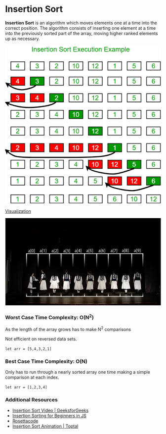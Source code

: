 # Insertion Sort

**Insertion Sort** is an algorithm which moves elements one at a time into the correct position. The algorithm consists of inserting one element at a time into the previously sorted part of the array, moving higher ranked elements up as necessary.

![Diagram](./insertionsort.png)

[Visualization](https://visualgo.net/en/sorting)

[![Dance](sortDance.png)](https://www.youtube.com/watch?v=ROalU379l3U)

### Worst Case Time Complexity: O(N<sup>2</sup>)

As the length of the array grows has to make N<sup>2</sup> comparisons

Not efficient on reversed data sets.

`let arr = [5,4,3,2,1]`

### Best Case Time Complexity: O(N)

Only has to run through a nearly sorted array one time making a simple comparison at each index.

`let arr = [1,2,3,4]`

### Additional Resources

- [Insertion Sort Video | GeeksforGeeks](https://www.youtube.com/watch?v=OGzPmgsI-pQ)
- [Insertion Sorting for Beginners in JS](https://dev.to/ryan_dunton/insertion-sorting-for-beginners-in-js------fkg)
- [Rosettacode](https://rosettacode.org/wiki/Sorting_algorithms/Insertion_sort)
- [Insertion Sort Animation | Toptal](https://www.toptal.com/developers/sorting-algorithms/insertion-sort)